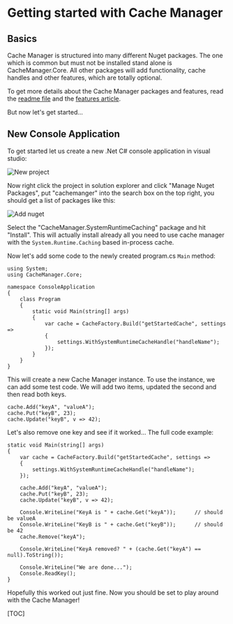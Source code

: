 # Getting started with Cache Manager

## Basics
Cache Manager is structured into many different Nuget packages.
The one which is common but must not be installed stand alone is CacheManager.Core. All other packages will add functionality, cache handles and other features, which are totally optional.

To get more details about the Cache Manager packages and features, read the [readme file][readme] and the [features article][features].

But now let's get started...

## New Console Application
To get started let us create a new .Net C# console application in visual studio:

![New project][newProject]

Now right click the project in solution explorer and click "Manage Nuget Packages", put "cachemanger" into the search box on the top right, you should get a list of packages like this:

![Add nuget][addnuget]

Select the "CacheManager.SystemRuntimeCaching" package and hit "Install".
This will actually install already all you need to use cache manager with the `System.Runtime.Caching` based in-process cache.

Now let's add some code to the newly created program.cs `Main` method:

	using System;
	using CacheManager.Core;
	
	namespace ConsoleApplication
	{
	    class Program
	    {
	        static void Main(string[] args)
	        {
	            var cache = CacheFactory.Build("getStartedCache", settings =>
	            {
	                settings.WithSystemRuntimeCacheHandle("handleName");
	            });
	        }
	    }
	}

This will create a new Cache Manager instance.
To use the instance, we can add some test code. We will add two items, updated the second and then read both keys.

    cache.Add("keyA", "valueA");
    cache.Put("keyB", 23);
    cache.Update("keyB", v => 42);

Let's also remove one key and see if it worked...
The full code example:

    static void Main(string[] args)
    {
        var cache = CacheFactory.Build("getStartedCache", settings =>
        {
            settings.WithSystemRuntimeCacheHandle("handleName");
        });
	        
	    cache.Add("keyA", "valueA");
	    cache.Put("keyB", 23);
	    cache.Update("keyB", v => 42);
	
	    Console.WriteLine("KeyA is " + cache.Get("keyA"));      // should be valueA
	    Console.WriteLine("KeyB is " + cache.Get("keyB"));      // should be 42
		cache.Remove("keyA");

	    Console.WriteLine("KeyA removed? " + (cache.Get("keyA") == null).ToString());
	
	    Console.WriteLine("We are done...");
	    Console.ReadKey();
    }

Hopefully this worked out just fine. Now you should be set to play around with the Cache Manager!

[readme]: http://mconrad.azurewebsites.net/Home/CacheManager
[features]: http://mconrad.azurewebsites.net/Documentation/Index/cachemanager_architecture
[sysCache]: https://www.nuget.org/packages/CacheManager.SystemRuntimeCaching/
[newProject]: https://github.com/MichaCo/CacheManager/raw/master/Articles/media/cachemanager-getting-started/create-console-app.jpg
[addnuget]: https://github.com/MichaCo/CacheManager/raw/master/Articles/media/cachemanager-getting-started/add-nuget.jpg


[TOC]